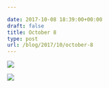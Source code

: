 ```yaml
---

date: 2017-10-08 18:39:00+00:00
draft: false
title: October 8
type: post
url: /blog/2017/10/october-8
---
```




  
![](/images/2017-10-08-201710october-8/IMG_2403.jpg)

  

  
![](/images/2017-10-08-201710october-8/IMG_2409.jpg)

  


